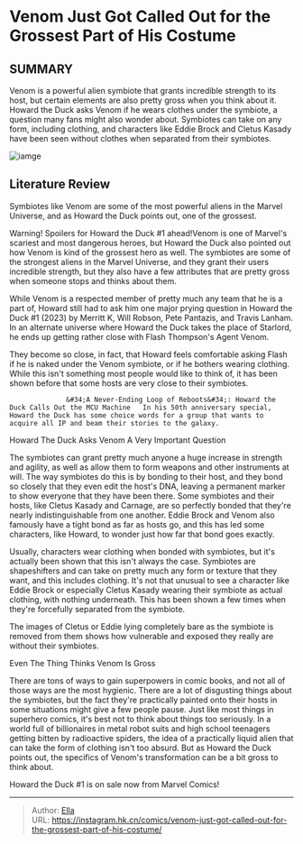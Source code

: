 # Venom Just Got Called Out for the Grossest Part of His Costume


## SUMMARY 



  Venom is a powerful alien symbiote that grants incredible strength to its host, but certain elements are also pretty gross when you think about it.   Howard the Duck asks Venom if he wears clothes under the symbiote, a question many fans might also wonder about.   Symbiotes can take on any form, including clothing, and characters like Eddie Brock and Cletus Kasady have been seen without clothes when separated from their symbiotes.  

![iamge](https://static1.srcdn.com/wordpress/wp-content/uploads/2023/08/venom-painted-style.jpg)

## Literature Review

Symbiotes like Venom are some of the most powerful aliens in the Marvel Universe, and as Howard the Duck points out, one of the grossest.




Warning! Spoilers for Howard the Duck #1 ahead!Venom is one of Marvel&#39;s scariest and most dangerous heroes, but Howard the Duck also pointed out how Venom is kind of the grossest hero as well. The symbiotes are some of the strongest aliens in the Marvel Universe, and they grant their users incredible strength, but they also have a few attributes that are pretty gross when someone stops and thinks about them.




While Venom is a respected member of pretty much any team that he is a part of, Howard still had to ask him one major prying question in Howard the Duck #1 (2023) by Merritt K, Will Robson, Pete Pantazis, and Travis Lanham. In an alternate universe where Howard the Duck takes the place of Starlord, he ends up getting rather close with Flash Thompson&#39;s Agent Venom.



          



They become so close, in fact, that Howard feels comfortable asking Flash if he is naked under the Venom symbiote, or if he bothers wearing clothing. While this isn&#39;t something most people would like to think of, it has been shown before that some hosts are very close to their symbiotes.

                  &#34;A Never-Ending Loop of Reboots&#34;: Howard the Duck Calls Out the MCU Machine   In his 50th anniversary special, Howard the Duck has some choice words for a group that wants to acquire all IP and beam their stories to the galaxy.   





 Howard The Duck Asks Venom A Very Important Question 


          



The symbiotes can grant pretty much anyone a huge increase in strength and agility, as well as allow them to form weapons and other instruments at will. The way symbiotes do this is by bonding to their host, and they bond so closely that they even edit the host&#39;s DNA, leaving a permanent marker to show everyone that they have been there. Some symbiotes and their hosts, like Cletus Kasady and Carnage, are so perfectly bonded that they&#39;re nearly indistinguishable from one another. Eddie Brock and Venom also famously have a tight bond as far as hosts go, and this has led some characters, like Howard, to wonder just how far that bond goes exactly.

Usually, characters wear clothing when bonded with symbiotes, but it&#39;s actually been shown that this isn&#39;t always the case. Symbiotes are shapeshifters and can take on pretty much any form or texture that they want, and this includes clothing. It&#39;s not that unusual to see a character like Eddie Brock or especially Cletus Kasady wearing their symbiote as actual clothing, with nothing underneath. This has been shown a few times when they&#39;re forcefully separated from the symbiote.




          



          



The images of Cletus or Eddie lying completely bare as the symbiote is removed from them shows how vulnerable and exposed they really are without their symbiotes.



 Even The Thing Thinks Venom Is Gross 


          



There are tons of ways to gain superpowers in comic books, and not all of those ways are the most hygienic. There are a lot of disgusting things about the symbiotes, but the fact they&#39;re practically painted onto their hosts in some situations might give a few people pause. Just like most things in superhero comics, it&#39;s best not to think about things too seriously. In a world full of billionaires in metal robot suits and high school teenagers getting bitten by radioactive spiders, the idea of a practically liquid alien that can take the form of clothing isn&#39;t too absurd. But as Howard the Duck points out, the specifics of Venom&#39;s transformation can be a bit gross to think about.






Howard the Duck #1 is on sale now from Marvel Comics!





---

> Author: [Ella](https://instagram.hk.cn/)  
> URL: https://instagram.hk.cn/comics/venom-just-got-called-out-for-the-grossest-part-of-his-costume/  

